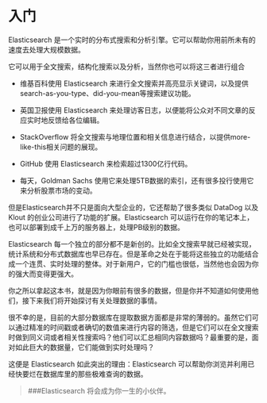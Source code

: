 # 入门

Elasticsearch 是一个实时的分布式搜索和分析引擎。它可以帮助你用前所未有的速度去处理大规模数据。

它可以用于全文搜索，结构化搜索以及分析，当然你也可以将这三者进行组合

*   维基百科使用 Elasticsearch 来进行全文搜索并高亮显示关键词，以及提供search-as-you-type、did-you-mean等搜索建议功能。

*   英国卫报使用 Elasticsearch 来处理访客日志，以便能将公众对不同文章的反应实时地反馈给各位编辑。

*   StackOverflow 将全文搜索与地理位置和相关信息进行结合，以提供more-like-this相关问题的展现。

*   GitHub 使用 Elasticsearch 来检索超过1300亿行代码。

*   每天，Goldman Sachs 使用它来处理5TB数据的索引，还有很多投行使用它来分析股票市场的变动。

但是Elasticsearch并不只是面向大型企业的，它还帮助了很多类似 DataDog 以及 Klout 的创业公司进行了功能的扩展。Elasticsearch 可以运行在你的笔记本上，也可以部署到成千上万的服务器上，处理PB级别的数据。

Elasticsearch 每一个独立的部分都不是新创的。比如全文搜索早就已经被实现，统计系统和分布式数据库也早已存在。但是革命之处在于能将这些独立的功能结合成一个连贯、实时处理的整体。对于新用户，它的门槛也很低，当然他也会因为你的强大而变得更强大。

你之所以拿起这本书，就是因为你眼前有很多的数据，但是你并不知道如何使用他们，接下来我们将开始探讨有关处理数据的事情。

很不幸的是，目前的大部分数据库在提取数据方面都是非常的薄弱的。虽然它们可以通过精准的时间戳或者确切的数值来进行内容的筛选，但是它们可以在全文搜索时做到同义词或者相关性搜索吗？他们可以汇总相同内容数据吗？最重要的是，面对如此巨大的数据量，它们能做到实时处理吗？

这便是 Elasticsearch 如此突出的理由：Elasticsearch 可以帮助你浏览并利用已经快要烂在数据库里的那些极难查询的数据。

> ###Elasticsearch 将会成为你一生的小伙伴。
